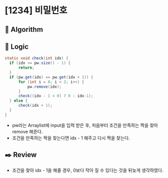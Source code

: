 # [1234] 비밀번호

## :pushpin: **Algorithm**


## :round_pushpin: **Logic**

```java
static void check(int idx) {
  if (idx >= pw.size() - 1) {
      return;
  }
  if (pw.get(idx) == pw.get(idx + 1)) {
      for (int i = 0; i < 2; i++) {
          pw.remove(idx);
      }
      check((idx - 1 < 0) ? 0 : idx-1);
  } else {
      check(idx + 1);
  }
}
  ```
   - pw라는 Arraylist에 input을 입력 받은 후, 처음부터 조건을 만족하는 짝을 찾아 remove 해준다.
   - 조건을 만족하는 짝을 찾는다면 idx - 1 해주고 다시 짝을 찾는다.
  
  
## :black_nib: **Review**
 - 조건을 찾아 idx - 1을 해줄 경우, 0보다 작아 질 수 있다는 것을 뒤늦게 생각하였다.

  
  	

  
